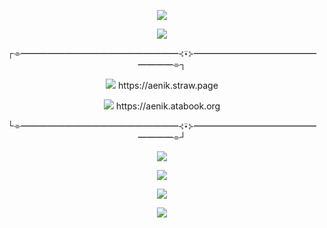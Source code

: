  <p align="center">
<img src="https://64.media.tumblr.com/60574c261624b157a203e9edb555ded9/3c8c095e0bb4eb83-fd/s1280x1920/91bae7b5e7e1082a868875f9da4cefed29826625.pnj">

<p align="center">
<img src="https://gifcity.carrd.co/assets/images/gallery12/3e9c6395.gif?v=26dffab5">

 


<p align="center">
┌⌯━━━━━━━━━━━━━━━━━━⊰⍣⊱━━━━━━━━━━━━━━━━━━⌯┐
<p align="center">
<img src="https://pixelsafari.neocities.org/favicon/horror/skull6.gif"> https://aenik.straw.page
 <p align="center">
<img src="https://pixelsafari.neocities.org/favicon/horror/skull6.gif"> https://aenik.atabook.org


  
 <p align="center">
└⌯━━━━━━━━━━━━━━━━━━⊰⍣⊱━━━━━━━━━━━━━━━━━━⌯┘

<p align="center">
<img src="https://gifcity.carrd.co/assets/images/gallery12/3e9c6395.gif?v=26dffab5">





<p align="center">


<img src="https://pixelsafari.neocities.org/stamps/more/dog.gif">
  


<p align="center">


<p align="center">
<img src="https://gifcity.carrd.co/assets/images/gallery12/3e9c6395.gif?v=26dffab5">
    
<p align="center">
<img src="https://64.media.tumblr.com/60574c261624b157a203e9edb555ded9/3c8c095e0bb4eb83-fd/s1280x1920/91bae7b5e7e1082a868875f9da4cefed29826625.pnj">
